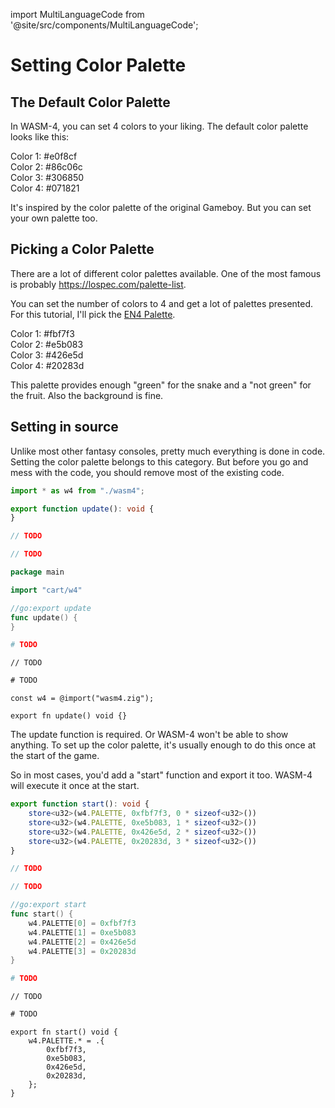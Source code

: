 import MultiLanguageCode from '@site/src/components/MultiLanguageCode';

# Setting Color Palette

## The Default Color Palette

In WASM-4, you can set 4 colors to your liking. The default color palette looks like this:

<div className="row row--no-gutters">
    <div className="col col--2" style={{padding: "1.5rem", background: "#e0f8cf", color: "#000"}}>Color 1: #e0f8cf</div>
    <div className="col col--2" style={{padding: "1.5rem", background: "#86c06c", color: "#000"}}>Color 2: #86c06c</div>
    <div className="col col--2" style={{padding: "1.5rem", background: "#306850", color: "#fff"}}>Color 3: #306850</div>
    <div className="col col--2" style={{padding: "1.5rem", background: "#071821", color: "#fff"}}>Color 4: #071821</div>
</div>

It's inspired by the color palette of the original Gameboy. But you can set your own palette too.

## Picking a Color Palette

There are a lot of different color palettes available. One of the most famous is probably https://lospec.com/palette-list.

You can set the number of colors to 4 and get a lot of palettes presented. For this tutorial, I'll pick the [EN4 Palette](https://lospec.com/palette-list/en4).

<div className="row row--no-gutters">
    <div className="col col--2" style={{padding: "1.5rem", background: "#fbf7f3", color: "#000"}}>Color 1: #fbf7f3</div>
    <div className="col col--2" style={{padding: "1.5rem", background: "#e5b083", color: "#000"}}>Color 2: #e5b083</div>
    <div className="col col--2" style={{padding: "1.5rem", background: "#426e5d", color: "#fff"}}>Color 3: #426e5d</div>
    <div className="col col--2" style={{padding: "1.5rem", background: "#20283d", color: "#fff"}}>Color 4: #20283d</div>
</div>

This palette provides enough "green" for the snake and a "not green" for the fruit. Also the background is fine.

## Setting in source

Unlike most other fantasy consoles, pretty much everything is done in code. Setting the color palette belongs to this category. But before you go and mess with the code, you should remove most of the existing code.

<MultiLanguageCode>

```typescript
import * as w4 from "./wasm4";

export function update(): void {
}
```

```c
// TODO
```

```d
// TODO
```

```go
package main

import "cart/w4"

//go:export update
func update() {
}
```

```nim
# TODO
```

```odin
// TODO
```

```rust
# TODO
```

```zig
const w4 = @import("wasm4.zig");

export fn update() void {}
```

</MultiLanguageCode>

The update function is required. Or WASM-4 won't be able to show anything. To set up the color palette, it's usually enough to do this once at the start of the game.

So in most cases, you'd add a "start" function and export it too. WASM-4 will execute it once at the start.

<MultiLanguageCode>

```typescript
export function start(): void {
    store<u32>(w4.PALETTE, 0xfbf7f3, 0 * sizeof<u32>())
    store<u32>(w4.PALETTE, 0xe5b083, 1 * sizeof<u32>())
    store<u32>(w4.PALETTE, 0x426e5d, 2 * sizeof<u32>())
    store<u32>(w4.PALETTE, 0x20283d, 3 * sizeof<u32>())
}
```

```c
// TODO
```

```d
// TODO
```

```go
//go:export start
func start() {
	w4.PALETTE[0] = 0xfbf7f3
	w4.PALETTE[1] = 0xe5b083
	w4.PALETTE[2] = 0x426e5d
	w4.PALETTE[3] = 0x20283d
}
```

```nim
# TODO
```

```odin
// TODO
```

```rust
# TODO
```

```zig
export fn start() void {
    w4.PALETTE.* = .{
        0xfbf7f3,
        0xe5b083,
        0x426e5d,
        0x20283d,
    };
}
```

</MultiLanguageCode>
